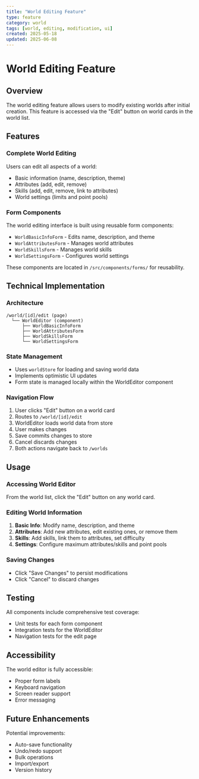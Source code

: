 ```yaml
---
title: "World Editing Feature"
type: feature
category: world
tags: [world, editing, modification, ui]
created: 2025-05-18
updated: 2025-06-08
---
```


# World Editing Feature

## Overview
The world editing feature allows users to modify existing worlds after initial creation. This feature is accessed via the "Edit" button on world cards in the world list.

## Features

### Complete World Editing
Users can edit all aspects of a world:
- Basic information (name, description, theme)
- Attributes (add, edit, remove)
- Skills (add, edit, remove, link to attributes)
- World settings (limits and point pools)

### Form Components
The world editing interface is built using reusable form components:
- `WorldBasicInfoForm` - Edits name, description, and theme
- `WorldAttributesForm` - Manages world attributes
- `WorldSkillsForm` - Manages world skills
- `WorldSettingsForm` - Configures world settings

These components are located in `/src/components/forms/` for reusability.

## Technical Implementation

### Architecture
```
/world/[id]/edit (page) 
  └── WorldEditor (component)
      ├── WorldBasicInfoForm
      ├── WorldAttributesForm
      ├── WorldSkillsForm
      └── WorldSettingsForm
```

### State Management
- Uses `worldStore` for loading and saving world data
- Implements optimistic UI updates
- Form state is managed locally within the WorldEditor component

### Navigation Flow
1. User clicks "Edit" button on a world card
2. Routes to `/world/[id]/edit`
3. WorldEditor loads world data from store
4. User makes changes
5. Save commits changes to store
6. Cancel discards changes
7. Both actions navigate back to `/worlds`

## Usage

### Accessing World Editor
From the world list, click the "Edit" button on any world card.

### Editing World Information
1. **Basic Info**: Modify name, description, and theme
2. **Attributes**: Add new attributes, edit existing ones, or remove them
3. **Skills**: Add skills, link them to attributes, set difficulty
4. **Settings**: Configure maximum attributes/skills and point pools

### Saving Changes
- Click "Save Changes" to persist modifications
- Click "Cancel" to discard changes

## Testing

All components include comprehensive test coverage:
- Unit tests for each form component
- Integration tests for the WorldEditor
- Navigation tests for the edit page

## Accessibility

The world editor is fully accessible:
- Proper form labels
- Keyboard navigation
- Screen reader support
- Error messaging

## Future Enhancements

Potential improvements:
- Auto-save functionality
- Undo/redo support
- Bulk operations
- Import/export
- Version history